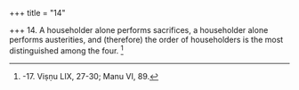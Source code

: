 +++
title = "14"

+++
14. A householder alone performs sacrifices, a householder alone performs austerities, and (therefore) the order of householders is the most distinguished among the four. [^14] 


[^14]:  -17. Viṣṇu LIX, 27-30; Manu VI, 89.
